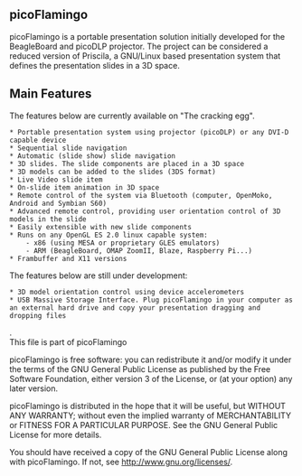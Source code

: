picoFlamingo
------------
picoFlamingo is a portable presentation solution initially developed for the BeagleBoard and picoDLP projector. The project can be considered a reduced version of Priscila, a GNU/Linux based presentation system that defines the presentation slides in a 3D space. 

Main Features
--------------
The features below are currently available on "The cracking egg".

    * Portable presentation system using projector (picoDLP) or any DVI-D capable device
    * Sequential slide navigation
    * Automatic (slide show) slide navigation
    * 3D slides. The slide components are placed in a 3D space
    * 3D models can be added to the slides (3DS format)
    * Live Video slide item
    * On-slide item animation in 3D space
    * Remote control of the system via Bluetooth (computer, OpenMoko, Android and Symbian S60)
    * Advanced remote control, providing user orientation control of 3D models in the slide
    * Easily extensible with new slide components
    * Runs on any OpenGL ES 2.0 linux capable system:
        - x86 (using MESA or proprietary GLES emulators)
        - ARM (BeagleBoard, OMAP ZoomII, Blaze, Raspberry Pi...)
    * Frambuffer and X11 versions

The features below are still under development:

    * 3D model orientation control using device accelerometers
    * USB Massive Storage Interface. Plug picoFlamingo in your computer as an external hard drive and copy your presentation dragging and dropping files


. <br>
This file is part of picoFlamingo

picoFlamingo is free software: you can redistribute it and/or modify it under the terms of the GNU General Public License as published by the Free Software Foundation, either version 3 of the License, or (at your option) any later version.

picoFlamingo is distributed in the hope that it will be useful, but WITHOUT ANY WARRANTY; without even the implied warranty of MERCHANTABILITY or FITNESS FOR A PARTICULAR PURPOSE. See the GNU General Public License for more details.

You should have received a copy of the GNU General Public License along with picoFlamingo. If not, see http://www.gnu.org/licenses/.
